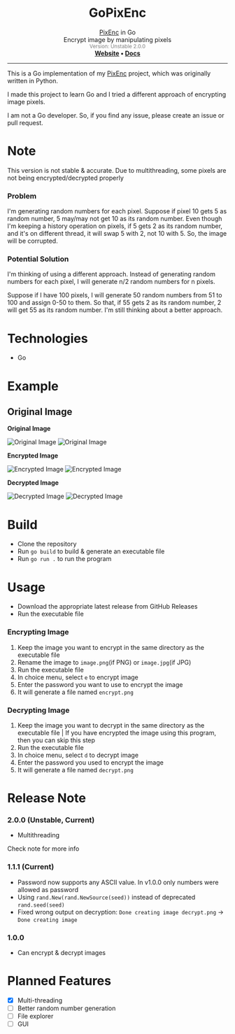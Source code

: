 <div align="center"><h1>GoPixEnc</h1></div>
<div align="center"><a href="https://github.com/fardinkamal62/PixEnc">PixEnc</a> in Go</div>
<div align="center">Encrypt image by manipulating pixels</div>
<div align="center" style="color: grey"><sub>Version: Unstable 2.0.0</sub></div>
<div align="center">
  <strong>
    <a href="https://fardinkamal62.vercel.app/projects/pixenc">Website</a>
    •
    <a href="https://docs.google.com/document/d/173xWvlrEQd1esI3rtD1SmtqtZ1rmFFwKzwRIdWKSTQw/edit?usp=sharing">Docs</a>
    </strong>
</div>

<hr />

This is a Go implementation of my [PixEnc](https://github.com/fardinkamal62/PixEnc) project, which was originally
written in Python.

I made this project to learn Go and I tried a different approach of encrypting image pixels.

I am not a Go developer. So, if you find any issue, please create an issue or pull request.

# Note

This version is not stable & accurate. Due to multithreading, some pixels are not being encrypted/decrypted properly

### Problem

I'm generating random numbers for each pixel. Suppose if pixel 10 gets 5 as random number, 5 may/may not
get 10 as its random number. Even though I'm keeping a history operation on pixels, if 5 gets 2 as its random number,
and it's on different thread, it will swap 5 with 2, not 10 with 5. So, the image will be corrupted.

### Potential Solution

I'm thinking of using a different approach. Instead of generating random numbers for each pixel, I will generate n/2
random numbers for n pixels.

Suppose if I have 100 pixels, I will generate 50 random numbers from 51 to 100 and assign 0-50 to them. So that, if 55
gets 2 as its random number, 2 will get 55 as its random number. I'm still thinking about a better approach.

# Technologies

- Go

# Example

## Original Image

**Original Image**

![Original Image](https://i.ibb.co/717YFZ3/image.png)
![Original Image](https://i.ibb.co/GPrdJjp/image.png)

**Encrypted Image**

![Encrypted Image](https://i.ibb.co/tQF5Pn7/encrypt.png)
![Encrypted Image](https://i.ibb.co/cCzGLgL/encrypt.png)

**Decrypted Image**

![Decrypted Image](https://i.ibb.co/9rhKkgr/decrypt.png)
![Decrypted Image](https://i.ibb.co/HgSTFV5/decrypt.png)

# Build

- Clone the repository
- Run `go build` to build & generate an executable file
- Run `go run .` to run the program

# Usage

- Download the appropriate latest release from GitHub Releases
- Run the executable file

### Encrypting Image

1. Keep the image you want to encrypt in the same directory as the executable file
2. Rename the image to `image.png`(if PNG) or `image.jpg`(if JPG)
3. Run the executable file
4. In choice menu, select `e` to encrypt image
5. Enter the password you want to use to encrypt the image
6. It will generate a file named `encrypt.png`

### Decrypting Image

1. Keep the image you want to decrypt in the same directory as the executable file | If you have encrypted the image
   using this program, then you can skip this step
2. Run the executable file
3. In choice menu, select `d` to decrypt image
4. Enter the password you used to encrypt the image
5. It will generate a file named `decrypt.png`

# Release Note

### 2.0.0 (Unstable, Current)

- Multithreading

Check note for more info
### 1.1.1 (Current)

- Password now supports any ASCII value. In v1.0.0 only numbers were allowed as password
- Using `rand.New(rand.NewSource(seed))` instead of deprecated `rand.seed(seed)`
- Fixed wrong output on decryption: `Done creating image decrypt.png` -> `Done creating image`

### 1.0.0

- Can encrypt & decrypt images

# Planned Features

- [x] Multi-threading
- [ ] Better random number generation
- [ ] File explorer
- [ ] GUI
